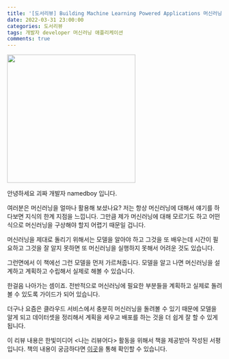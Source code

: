 ```yaml
---
title: '[도서리뷰] Building Machine Learning Powered Applications 머신러닝 파워드 애플리케이션'
date: 2022-03-31 23:00:00
categories: 도서리뷰
tags: 개발자 developer 머신러닝 애플리케이션 
comments: true
---
```


<img src='https://firebasestorage.googleapis.com/v0/b/github-blog-39e5f.appspot.com/o/IMG_9349.jpg?alt=media&token=21c59f10-770e-4f46-8882-f88758468883' width='300px'/>

안녕하세요 괴짜 개발자 namedboy 입니다.

여러분은 머신러닝을 얼마나 활용해 보셨나요?
저는 항상 머신러닝에 대해서 얘기를 하다보면 지식의 한계 지점을 느낍니다.
그만큼 제가 머신러닝에 대해 모르기도 하고 어떤식으로 머신러닝을 구상해야 할지 어렵기 때문일 겁니다. 

머신러닝을 제대로 돌리기 위해서는 모델을 알아야 하고 그것을 또 배우는데 시간이 필요하고 그것을 잘 알지 못하면 또 머신러닝을 실행하지 못해서 어려운 것도 있습니다.

그런면에서 이 책에선 그런 모델을 먼저 가르쳐줍니다. 모델을 알고 나면 머신러닝을 설계하고 계획하고 수립해서 실제로 해볼 수 있습니다.

한걸음 나아가는 셈이죠.
전반적으로 머신러닝에 필요한 부분들을 계획하고 실제로 돌려볼 수 있도록 가이드가 되어 있습니다.

더구나 요즘은 클라우드 서비스에서 충분히 머신러닝을 돌려볼 수 있기 때문에 모델을 알게 되고 데이터셋을 정리해서 계획을 세우고 배포를 하는 것을 더 쉽게 잘 할 수 있게 됩니다.

이 리뷰 내용은 한빛미디어 &lt;나는 리뷰어다&gt; 활동을 위해서 책을 제공받아 작성된 서평입니다.
책의 내용이 궁금하다면 [이곳](https://www.hanbit.co.kr/store/books/look.php?p_code=B6700696024)을 통해 확인할 수 있습니다.